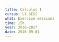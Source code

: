```yaml
---
title: Calculus 1
cursus: L1 SESI
what: Exercise sessions
time: 15h
year: 2016–2017
date: 2016-09-01
---
```

